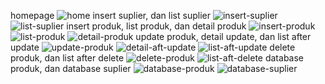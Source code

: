 

homepage ![home](https://github.com/user-attachments/assets/3e656cf6-1704-4f4d-abc7-d043b402b420)
insert suplier, dan list suplier ![insert-suplier](https://github.com/user-attachments/assets/8d2dbd7f-20e3-46ce-845f-2f19bdd5051d) ![list-suplier](https://github.com/user-attachments/assets/5ff10a47-5ea3-4486-b566-cdfa9d24e546)
insert produk, list produk, dan detail produk ![insert-produk](https://github.com/user-attachments/assets/6d9de267-a476-4152-b0c9-13d913329362) ![list-produk](https://github.com/user-attachments/assets/ea4a060f-c095-4223-acc9-fa964181d778) ![detail-produk](https://github.com/user-attachments/assets/823a4e12-3983-4ee2-9a6a-49cf88f16381)
update produk, detail update, dan list after update ![update-produk](https://github.com/user-attachments/assets/77a106a6-306d-4f18-a43e-a35a5f6ce28c) ![detail-aft-update](https://github.com/user-attachments/assets/6ed01b22-4bfe-4515-a526-371a3c2f27a4) ![list-aft-update](https://github.com/user-attachments/assets/2839f107-a5d0-4e0b-b88a-5187d8ba4824)
delete produk, dan list after delete ![delete-produk](https://github.com/user-attachments/assets/6fe3d951-85b5-41af-aa36-63623d5372d9) ![list-aft-delete](https://github.com/user-attachments/assets/fc2cd453-2339-4637-8bde-630481f8b721)
database produk, dan database suplier ![database-produk](https://github.com/user-attachments/assets/5240dc14-0fb8-4a66-9287-d97cd8256e34) ![database-suplier](https://github.com/user-attachments/assets/bf95ea12-6984-4957-a65c-6002c07308ef)
